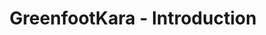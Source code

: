 ---
layout: redirect
title: "GreenfootKara - Introduction"
redirect: /tutorials/greenfoot-kara/
published: true
---